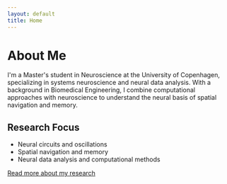 ```yaml
---
layout: default
title: Home
---
```


# About Me

I'm a Master's student in Neuroscience at the University of Copenhagen, specializing in systems neuroscience and neural data analysis. With a background in Biomedical Engineering, I combine computational approaches with neuroscience to understand the neural basis of spatial navigation and memory.

## Research Focus
- Neural circuits and oscillations
- Spatial navigation and memory
- Neural data analysis and computational methods

[Read more about my research](/research)
